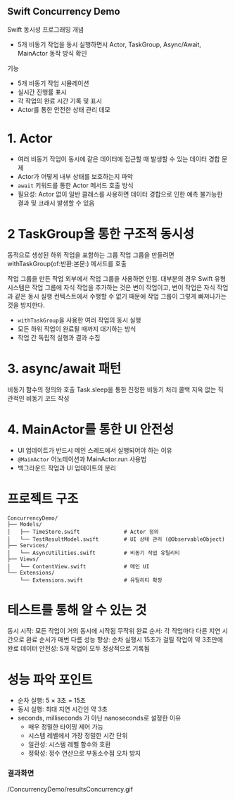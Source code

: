 ## Swift Concurrency Demo

Swift 동시성 프로그래밍 개념 

- 5개 비동기 작업을 동시 실행하면서 Actor, TaskGroup, Async/Await, MainActor 동작 방식 확인

기능 
- 5개 비동기 작업 시뮬레이션
- 실시간 진행률 표시
- 각 작업의 완료 시간 기록 및 표시
- Actor를 통한 안전한 상태 관리 데모

# 1. Actor 
- 여러 비동기 작업이 동시에 같은 데이터에 접근할 때 발생할 수 있는 데이터 경합 문제
- Actor가 어떻게 내부 상태를 보호하는지 파악
- `await` 키워드를 통한 Actor 메서드 호출 방식
- 필요성: Actor 없이 일반 클래스를 사용하면 데이터 경합으로 인한 예측 불가능한 결과 및 크래시 발생할 수 있음


# 2 TaskGroup을 통한 구조적 동시성
동적으로 생성된 하위 작업을 포함하는 그룹
작업 그룹을 만들려면 withTaskGroup(of:반환:본문:) 메서드를 호출

작업 그룹을 만든 작업 외부에서 작업 그룹을 사용하면 안됨. 대부분의 경우 Swift 유형 시스템은 작업 그룹에 자식 작업을 추가하는 것은 변이 작업이고, 변이 작업은 자식 작업과 같은 동시 실행 컨텍스트에서 수행할 수 없기 때문에 작업 그룹이 그렇게 빠져나가는 것을 방지한다.

- `withTaskGroup`을 사용한 여러 작업의 동시 실행
- 모든 하위 작업이 완료될 때까지 대기하는 방식
- 작업 간 독립적 실행과 결과 수집

# 3. async/await 패턴

비동기 함수의 정의와 호출
Task.sleep을 통한 진정한 비동기 처리
콜백 지옥 없는 직관적인 비동기 코드 작성

# 4. MainActor를 통한 UI 안전성

- UI 업데이트가 반드시 메인 스레드에서 실행되어야 하는 이유
-  `@MainActor` 어노테이션과 MainActor.run 사용법
- 백그라운드 작업과 UI 업데이트의 분리

# 프로젝트 구조
```plainText
ConcurrencyDemo/
├── Models/
│   ├── TimeStore.swift              # Actor 정의
│   └── TestResultModel.swift        # UI 상태 관리 (@ObservableObject)
├── Services/
│   └── AsyncUtilities.swift         # 비동기 작업 유틸리티
├── Views/
│   └── ContentView.swift            # 메인 UI
└── Extensions/
    └── Extensions.swift             # 유틸리티 확장
```


# 테스트를 통해 알 수 있는 것

동시 시작: 모든 작업이 거의 동시에 시작됨
무작위 완료 순서: 각 작업마다 다른 지연 시간으로 완료 순서가 매번 다름
성능 향상: 순차 실행시 15초가 걸릴 작업이 약 3초만에 완료
데이터 안전성: 5개 작업이 모두 정상적으로 기록됨

# 성능 파악 포인트
- 순차 실행: 5 × 3초 = 15초
- 동시 실행: 최대 지연 시간인 약 3초
- seconds, milliseconds 가 아닌 nanoseconds로 설정한 이유 
   - 매우 정밀한 타이밍 제어 가능
   - 시스템 레벨에서 가장 정밀한 시간 단위
   - 일관성: 시스템 레벨 함수와 호환
   - 정확성: 정수 연산으로 부동소수점 오차 방지


### 결과화면

/ConcurrencyDemo/resultsConcurrency.gif